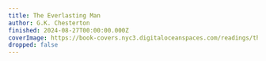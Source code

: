 ```yaml
---
title: The Everlasting Man
author: G.K. Chesterton
finished: 2024-08-27T00:00:00.000Z
coverImage: https://book-covers.nyc3.digitaloceanspaces.com/readings/the-everlasting-man-01.jpg
dropped: false
---
```


